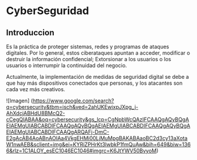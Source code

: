 # CyberSeguridad
## Introduccion
Es la práctica de proteger sistemas, redes y programas de ataques digitales. Por lo general, estos ciberataques apuntan a acceder, modificar o destruir la información confidencial; Extorsionar a los usuarios o los usuarios o interrumpir la continuidad del negocio.

Actualmente, la implementación de medidas de seguridad digital se debe a que hay más dispositivos conectados que personas, y los atacantes son cada vez más creativos.

![Imagen] (https://www.google.com/search?q=cybersecurity&tbm=isch&ved=2ahUKEwixpJXpg_j-AhXdcjABHdU8BMcQ2-cCegQIABAA&oq=cybersecurity&gs_lcp=CgNpbWcQAzIFCAAQgAQyBQgAEIAEMgUIABCABDIFCAAQgAQyBQgAEIAEMgUIABCABDIFCAAQgAQyBQgAEIAEMgUIABCABDIFCAAQgARQAFj-DmC-E2gAcAB4AoABnAOIAa4VkgEHMi00LjMuMpgBAKABAaoBC2d3cy13aXotaW1nwAEB&sclient=img&ei=KYRiZPHrKt3lwbkP1fmQuAw&bih=649&biw=1366&rlz=1C1ALOY_esEC1046EC1046#imgrc=K6JtYWV50BvyoM) 


